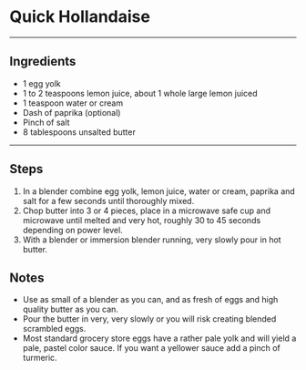 # Quick Hollandaise

---

## Ingredients

* 1 egg yolk
* 1 to 2 teaspoons lemon juice, about 1 whole large lemon juiced
* 1 teaspoon water or cream
* Dash of paprika (optional)
* Pinch of salt
* 8 tablespoons unsalted butter


---

## Steps

1.  In a blender combine egg yolk, lemon juice, water or cream, paprika and salt for a few seconds until thoroughly mixed.
2.  Chop butter into 3 or 4 pieces, place in a microwave safe cup and microwave until melted and very hot, roughly 30 to 45 seconds depending on power level.
3.  With a blender or immersion blender running, very slowly pour in hot butter.


## Notes

* Use as small of a blender as you can, and as fresh of eggs and high quality butter as you can.
* Pour the butter in very, very slowly or you will risk creating blended scrambled eggs.
* Most standard grocery store eggs have a rather pale yolk and will yield a pale, pastel color sauce. If you want a yellower sauce add a pinch of turmeric. 
